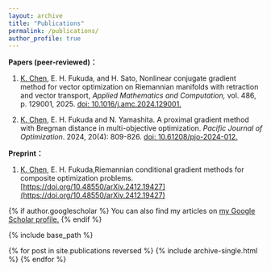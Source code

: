 ```yaml
---
layout: archive
title: "Publications"
permalink: /publications/
author_profile: true
---
```

<!-- 
**Preprint：**

 -->


**Papers (peer-reviewed)：**

1) <u>K. Chen</u>, E. H. Fukuda, and H. Sato, Nonlinear conjugate gradient method for vector optimization on Riemannian manifolds with retraction and vector transport, *Applied Mathematics and Computation,* vol. 486, p. 129001, 2025. [doi: 10.1016/j.amc.2024.129001.](https://www.sciencedirect.com/science/article/pii/S0096300324004624)
  
2) <u>K. Chen</u>, E. H. Fukuda and N. Yamashita. A proximal gradient method with Bregman distance in multi-objective optimization. *Pacific Journal of Optimization*. 2024, 20(4): 809-826. [doi: 10.61208/pjo-2024-012.](https://doi.org/10.61208/pjo-2024-012)


<!-- 
**Papers：**

1) Gong W, <u>Chen K</u>, Huggins T J, et al. Risk Evaluation Based on Variable Fuzzy Sets and Information Diffusion Method. Journal of Applied Mathematics and Physics, 2020, 8(5): 821-830.

2) Huggins T J, <u>Chen K</u>, Gong W, et al. The razor in the waterfall: Using longitudinal data to sharpen the analysis of cascading disaster risk. IOP Conference Series: Earth and Environmental Science. IOP Publishing, 2020, 432(1): 012015.

3) Huggins T J, E F, <u>Chen K</u>, Gong W, Yang L. Infrastructural Aspects of Rain-Related Cascading Disasters: A Systematic Literature Review. Int J Environ Res Public Health. 2020, 17(14):5175.
 -->


**Preprint：**

1) <u>K. Chen</u>, E. H. Fukuda,Riemannian conditional gradient methods for composite optimization problems.[https://doi.org/10.48550/arXiv.2412.19427](https://doi.org/10.48550/arXiv.2412.19427)


{% if author.googlescholar %}
  You can also find my articles on <u><a href="{{author.googlescholar}}">my Google Scholar profile</a>.</u>
{% endif %}

{% include base_path %}

{% for post in site.publications reversed %}
  {% include archive-single.html %}
{% endfor %}
